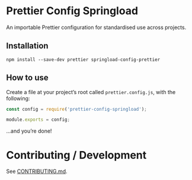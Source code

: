 # Prettier Config Springload

An importable Prettier configuration for standardised use across projects.

## Installation

```
npm install --save-dev prettier springload-config-prettier
```

## How to use

Create a file at your project’s root called `prettier.config.js`, with the following:

```js
const config = require('prettier-config-springload');

module.exports = config;
```

…and you’re done!

# Contributing / Development

See [CONTRIBUTING.md](CONTRIBUTING.md).
